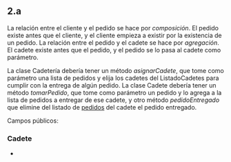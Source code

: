 ## 2.a
La relación entre el cliente y el pedido se hace por _composición_. El pedido existe antes que el cliente, y el cliente empieza a existir por la existencia de un pedido.
La relación entre el pedido y el cadete se hace por _agregación_. El cadete existe antes que el pedido, y el pedido se lo pasa al cadete como parámetro.

La clase Cadetería debería tener un método _asignarCadete_, que tome como parámetro una lista de pedidos y elija los cadetes del ListadoCadetes para cumplir con la entrega de algún pedido.
La clase Cadete debería tener un método _tomarPedido_, que tome como parámetro un pedido y lo agrega a la lista de pedidos a entregar de ese cadete, y otro método _pedidoEntregado_ que elimine del listado de <ins>pedidos</ins> del cadete el pedido entregado.

Campos públicos:
### Cadete
* 